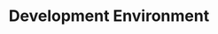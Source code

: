 ---
title: "Development Environment"
weight: 20
description: >
    Introduction to the Solana development environment.
---